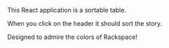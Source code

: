 This React application is a sortable table.

When you click on the header it should sort the story.

Designed to admire the colors of Rackspace!
